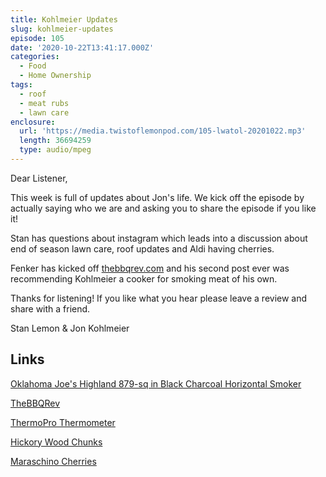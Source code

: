 ```yaml
---
title: Kohlmeier Updates
slug: kohlmeier-updates
episode: 105
date: '2020-10-22T13:41:17.000Z'
categories:
  - Food
  - Home Ownership
tags:
  - roof
  - meat rubs
  - lawn care
enclosure:
  url: 'https://media.twistoflemonpod.com/105-lwatol-20201022.mp3'
  length: 36694259
  type: audio/mpeg
---
```


Dear Listener,

This week is full of updates about Jon's life. We kick off the episode by actually saying who we are and asking you to share the episode if you like it!

Stan has questions about instagram which leads into a discussion about end of season lawn care, roof updates and Aldi having cherries.

Fenker has kicked off [thebbqrev.com](https://thebbqrev.com) and his second post ever was recommending Kohlmeier a cooker for smoking meat of his own.

Thanks for listening! If you like what you hear please leave a review and share with a friend.

Stan Lemon & Jon Kohlmeier

## Links

[Oklahoma Joe's Highland 879-sq in Black Charcoal Horizontal Smoker](https://www.lowes.com/pd/Oklahoma-Joe-s-Highland-879-sq-in-Black-Charcoal-Horizontal-Smoker/50329703)

[TheBBQRev](https://thebbqrev.com)

[ThermoPro Thermometer](https://amzn.to/2FP2MHh)

[Hickory Wood Chunks](https://amzn.to/3og6lb0)

[Maraschino Cherries](https://amzn.to/3mf516a)
